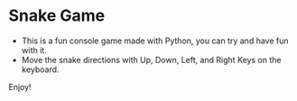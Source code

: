 # Snake Game 
- This is a fun console game made with Python, you can try and have fun with it.
- Move the snake directions with Up, Down, Left, and Right Keys on the keyboard.

Enjoy!

